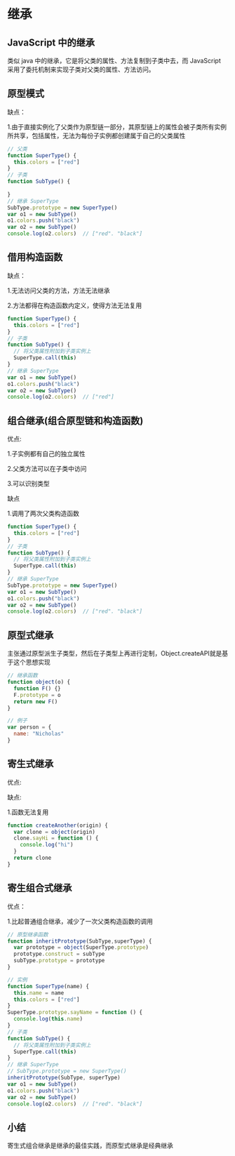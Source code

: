 # 继承

## JavaScript 中的继承

类似 java 中的继承，它是将父类的属性、方法复制到子类中去，而 JavaScript 采用了委托机制来实现子类对父类的属性、方法访问。

## 原型模式

缺点： 

1.由于直接实例化了父类作为原型链一部分，其原型链上的属性会被子类所有实例所共享，包括属性，无法为每份子实例都创建属于自己的父类属性

```js
// 父类
function SuperType() {
  this.colors = ["red"]
}
// 子类
function SubType() {
  
}
// 继承 SuperType
SubType.prototype = new SuperType()
var o1 = new SubType()
o1.colors.push("black")
var o2 = new SubType()
console.log(o2.colors)  // ["red". "black"]
```
## 借用构造函数
缺点：

1.无法访问父类的方法，方法无法继承

2.方法都得在构造函数内定义，使得方法无法复用

```js
function SuperType() {
  this.colors = ["red"]
}
// 子类
function SubType() {
  // 将父类属性附加到子类实例上
  SuperType.call(this)
}
// 继承 SuperType
var o1 = new SubType()
o1.colors.push("black")
var o2 = new SubType()
console.log(o2.colors)  // ["red"]
```
## 组合继承(组合原型链和构造函数)
优点:

1.子实例都有自己的独立属性

2.父类方法可以在子类中访问

3.可以识别类型

缺点

1.调用了两次父类构造函数
```js
function SuperType() {
  this.colors = ["red"]
}
// 子类
function SubType() {
  // 将父类属性附加到子类实例上
  SuperType.call(this)
}
// 继承 SuperType
SubType.prototype = new SuperType()
var o1 = new SubType()
o1.colors.push("black")
var o2 = new SubType()
console.log(o2.colors)  // ["red". "black"]
```
## 原型式继承
主张通过原型派生子类型，然后在子类型上再进行定制，Object.createAPI就是基于这个思想实现
```js
// 继承函数
function object(o) {
  function F() {}
  F.prototype = o
  return new F()
}

// 例子
var person = {
  name: "Nicholas"
}
```
## 寄生式继承
优点:

缺点:

1.函数无法复用
```js
function createAnother(origin) {
  var clone = object(origin)
  clone.sayHi = function () {
    console.log("hi")
  }
  return clone
}
```

## 寄生组合式继承

优点：

1.比起普通组合继承，减少了一次父类构造函数的调用
```js
// 原型继承函数
function inheritPrototype(SubType,superType) {
  var prototype = object(SuperType.prototype)
  prototype.construct = subType
  subType.prototype = prototype
}

// 实例
function SuperType(name) {
  this.name = name
  this.colors = ["red"]
}
SuperType.prototype.sayName = function () {
  console.log(this.name)
}
// 子类
function SubType() {
  // 将父类属性附加到子类实例上
  SuperType.call(this)
}
// 继承 SuperType
// SubType.prototype = new SuperType()
inheritPrototype(SubType, superType)
var o1 = new SubType()
o1.colors.push("black")
var o2 = new SubType()
console.log(o2.colors)  // ["red". "black"]
```

## 小结
寄生式组合继承是继承的最佳实践，而原型式继承是经典继承